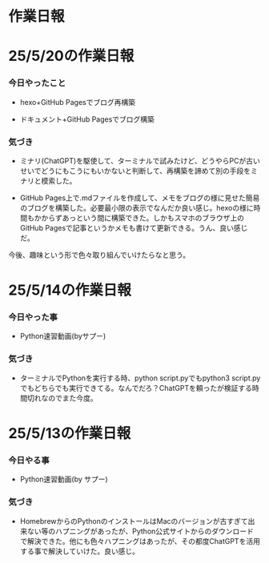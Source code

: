 # 作業日報
# 25/5/20の作業日報

### 今日やったこと
- hexo+GitHub Pagesでブログ再構築

- ドキュメント+GitHub Pagesでブログ構築

### 気づき
- ミナリ(ChatGPT)を駆使して、ターミナルで試みたけど、どうやらPCが古いせいでどうにもこうにもいかないと判断して、再構築を諦めて別の手段をミナリと模索した。

- GitHub Pages上で.mdファイルを作成して、メモをブログの様に見せた簡易のブログを構築した。必要最小限の表示でなんだか良い感じ。hexoの様に時間もかからずあっという間に構築できた。しかもスマホのブラウザ上のGitHub Pagesで記事というかメモも書けて更新できる。うん、良い感じだ。

今後、趣味という形で色々取り組んでいけたらなと思う。

# 25/5/14の作業日報

### 今日やった事
- Python速習動画(byサプー)

### 気づき
- ターミナルでPythonを実行する時、python script.pyでもpython3 script.pyでもどちらでも実行できてる。なんでだろ？ChatGPTを頼ったが検証する時間切れなのでまた今度。

# 25/5/13の作業日報

### 今日やる事
- Python速習動画(by サプー)

### 気づき
- HomebrewからのPythonのインストールはMacのバージョンが古すぎて出来ない等のハプニングがあったが、Python公式サイトからのダウンロードで解決できた。他にも色々ハプニングはあったが、その都度ChatGPTを活用する事で解決していけた。良い感じ。
